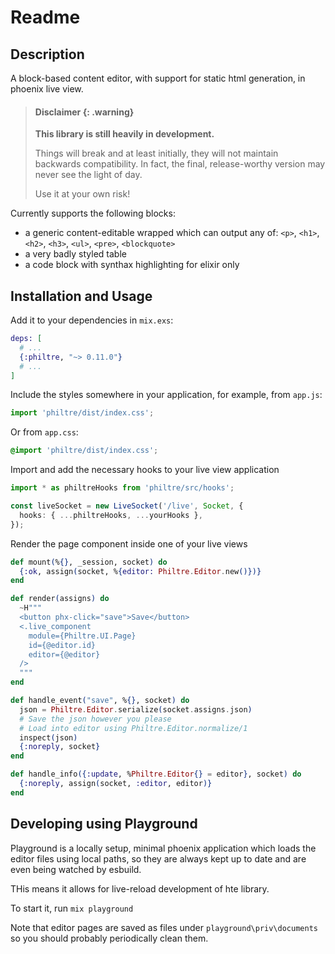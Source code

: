 # Readme

## Description

A block-based content editor, with support for static html generation, in phoenix live view.

> #### Disclaimer {: .warning}
>
> **This library is still heavily in development.**
>
> Things will break and at least initially, they
> will not maintain backwards compatibility. In fact, the final, release-worthy version may never
> see the light of day.
>
> Use it at your own risk!

Currently supports the following blocks:

- a generic content-editable wrapped which can output any of:
  `<p>`, `<h1>`, `<h2>`, `<h3>`, `<ul>`, `<pre>`, `<blockquote>`
- a very badly styled table
- a code block with synthax highlighting for elixir only

## Installation and Usage

Add it to your dependencies in `mix.exs`:

```elixir
deps: [
  # ...
  {:philtre, "~> 0.11.0"}
  # ...
]
```

Include the styles somewhere in your application, for example, from `app.js`:

```typescript
import 'philtre/dist/index.css';
```

Or from `app.css`:

```css
@import 'philtre/dist/index.css';
```

Import and add the necessary hooks to your live view application

```typescript
import * as philtreHooks from 'philtre/src/hooks';

const liveSocket = new LiveSocket('/live', Socket, {
  hooks: { ...philtreHooks, ...yourHooks },
});
```

Render the page component inside one of your live views

```elixir
def mount(%{}, _session, socket) do
  {:ok, assign(socket, %{editor: Philtre.Editor.new()})}
end

def render(assigns) do
  ~H"""
  <button phx-click="save">Save</button>
  <.live_component
    module={Philtre.UI.Page}
    id={@editor.id}
    editor={@editor}
  />
  """
end

def handle_event("save", %{}, socket) do
  json = Philtre.Editor.serialize(socket.assigns.json)
  # Save the json however you please
  # Load into editor using Philtre.Editor.normalize/1
  inspect(json)
  {:noreply, socket}
end

def handle_info({:update, %Philtre.Editor{} = editor}, socket) do
  {:noreply, assign(socket, :editor, editor)}
end
```

## Developing using Playground

Playground is a locally setup, minimal phoenix application which loads the editor files using local paths, so they are always kept up to date and are even being watched by esbuild.

THis means it allows for live-reload development of hte library.

To start it, run `mix playground`

Note that editor pages are saved as files under `playground\priv\documents` so you should probably periodically clean them.
